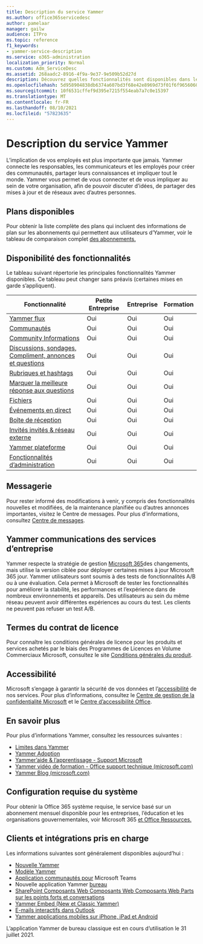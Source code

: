 ```yaml
---
title: Description du service Yammer
ms.author: office365servicedesc
author: pamelaar
manager: gailw
audience: ITPro
ms.topic: reference
f1_keywords:
- yammer-service-description
ms.service: o365-administration
localization_priority: Normal
ms.custom: Adm_ServiceDesc
ms.assetid: 268aadc2-8916-4f9a-9e37-9e509b52d27d
description: Découvrez quelles fonctionnalités sont disponibles dans les différents plans Yammer plan.
ms.openlocfilehash: 5d958904838db6374a607bd3f68e42e8969d73f01f6f9656060c56621fbc903a
ms.sourcegitcommit: 10f6531cffef9d395e7215f554eab7a7c0e15397
ms.translationtype: MT
ms.contentlocale: fr-FR
ms.lasthandoff: 08/10/2021
ms.locfileid: "57823635"
---
```

# <a name="yammer-service-description"></a>Description du service Yammer

L’implication de vos employés est plus importante que jamais. Yammer connecte les responsables, les communicateurs et les employés pour créer des communautés, partager leurs connaissances et impliquer tout le monde. Yammer vous permet de vous connecter et de vous impliquer au sein de votre organisation, afin de pouvoir discuter d’idées, de partager des mises à jour et de réseaux avec d’autres personnes.
  
## <a name="available-plans"></a>Plans disponibles
  
Pour obtenir la liste complète des plans qui incluent des informations de plan sur les abonnements qui permettent aux utilisateurs d’Yammer, voir le tableau de comparaison complet [des abonnements.](https://go.microsoft.com/fwlink/?linkid=2139145)
  
## <a name="feature-availability"></a>Disponibilité des fonctionnalités

Le tableau suivant répertorie les principales fonctionnalités Yammer disponibles. Ce tableau peut changer sans préavis (certaines mises en garde s’appliquent).

| Fonctionnalité  | Petite Entreprise | Entreprise | Formation |
|---------|---------|---------|---------|
|[Yammer flux](https://support.microsoft.com/office/what-s-in-the-yammer-home-and-discovery-feeds-faaadbe1-4e57-4f17-89f1-e546509fba47) | Oui     | Oui     | Oui     |
|[Communautés](https://support.microsoft.com/office/manage-communities-33f252f7-6241-40e1-8f42-ce1b635176fb) | Oui     | Oui     | Oui     |
|[Community Informations](https://support.microsoft.com/office/view-community-insights-in-yammer-48bc648e-b567-49d7-b2b5-5fea23777c46) | Oui     | Oui     | Oui     |
|[Discussions, sondages, Compliment, annonces et questions](https://support.microsoft.com/office/create-polls-praise-announcements-and-questions-in-yammer-4b30c7e0-f915-4c69-9582-ccbbd09a516b) | Oui     | Oui     | Oui     |
|[Rubriques et hashtags](https://support.microsoft.com/office/use-topics-and-hashtags-in-yammer-98c0a0bb-aad0-45d3-88f1-4f6d12bb1772) | Oui     | Oui     | Oui     |
|[Marquer la meilleure réponse aux questions](https://support.microsoft.com/office/use-questions-and-answers-in-a-yammer-community-a4f1b722-d1bf-42be-a592-7288c7c0b895) | Oui     | Oui     | Oui     |
|[Fichiers](https://support.microsoft.com/office/attach-a-file-or-image-to-a-yammer-conversation-8d2d17f7-8f37-4535-961e-518d751be7e8) | Oui     | Oui     | Oui     |
|[Événements en direct](https://support.microsoft.com/office/organize-a-live-event-in-yammer-8853cbd0-d3e2-4888-b8c3-6f3df288dec9) | Oui     | Oui     | Oui     |
|[Boîte de réception](https://support.microsoft.com/office/manage-your-yammer-inbox-f1656c47-7043-40f5-970c-3e66ed7a70f1) | Oui     | Oui     | Oui     |
|[Invités invités & réseau externe](/yammer/work-with-external-users/collaborate-guests-external-yammer-community) | Oui     | Oui     | Oui     |
|[Yammer plateforme](https://developer.microsoft.com/yammer) | Oui     | Oui     | Oui     |
|[Fonctionnalités d’administration](/yammer/) | Oui     | Oui     | Oui     |

## <a name="messaging"></a>Messagerie

Pour rester informé des modifications à venir, y compris des fonctionnalités nouvelles et modifiées, de la maintenance planifiée ou d’autres annonces importantes, visitez le Centre de messages. Pour plus d’informations, consultez [Centre de messages](/microsoft-365/admin/manage/message-center).

## <a name="yammer-enterprise-service-communications-policy"></a>Yammer communications des services d’entreprise

Yammer respecte la stratégie de gestion [Microsoft 365](https://aka.ms/ManageChange)des changements, mais utilise la version ciblée pour déployer certaines mises à jour Microsoft 365 jour. Yammer utilisateurs sont soumis à des tests de fonctionnalités A/B ou à une évaluation. Cela permet à Microsoft de tester les fonctionnalités pour améliorer la stabilité, les performances et l’expérience dans de nombreux environnements et appareils. Des utilisateurs au sein du même réseau peuvent avoir différentes expériences au cours du test. Les clients ne peuvent pas refuser un test A/B.

## <a name="licensing-terms"></a>Termes du contrat de licence

Pour connaître les conditions générales de licence pour les produits et services achetés par le biais des Programmes de Licences en Volume Commerciaux Microsoft, consultez le site [Conditions générales du produit](https://www.microsoft.com/licensing/terms/).

## <a name="accessibility"></a>Accessibilité

Microsoft s’engage à garantir la sécurité de vos données et l’[accessibilité](https://www.microsoft.com/trust-center/compliance/accessibility) de nos services. Pour plus d’informations, consultez le [Centre de gestion de la confidentialité Microsoft](https://www.microsoft.com/trust-center) et le [Centre d’accessibilité Office](https://support.office.com/article/ecab0fcf-d143-4fe8-a2ff-6cd596bddc6d).

## <a name="learn-more"></a>En savoir plus

Pour plus d’informations Yammer, consultez les ressources suivantes :

- [Limites dans Yammer](/office365/servicedescriptions/yammer-service-description/yammer-limits)
- [Yammer Adoption](https://adoption.microsoft.com/yammer/)
- [Yammer’aide & l’apprentissage - Support Microsoft](https://support.microsoft.com/yammer)
- [Yammer vidéo de formation - Office support technique (microsoft.com)](https://support.microsoft.com/office/yammer-video-training-2c0ce4c6-0a99-466f-bf1b-cbe7ffa9779a)
- [Yammer Blog (microsoft.com)](https://techcommunity.microsoft.com/t5/yammer-blog/bg-p/YammerBlog)

## <a name="system-requirements"></a>Configuration requise du système

Pour obtenir la Office 365 système requise, le service basé sur un abonnement mensuel disponible pour les entreprises, l’éducation et les organisations gouvernementales, voir Microsoft 365 [et Office Ressources.](https://products.office.com/office-system-requirements/#Office365forBEG)

## <a name="supported-clients-and-integrations"></a>Clients et intégrations pris en charge

Les informations suivantes sont généralement disponibles aujourd’hui :

- [Nouvelle Yammer](https://support.microsoft.com/office/welcome-to-new-yammer-8c749c30-2d17-4153-a3cc-37a70f254681)
- [Modèle Yammer](https://support.microsoft.com/office/welcome-to-classic-yammer-02ac514e-cf1d-4060-9cde-6038ca812ede)
- [Application communautés pour](https://support.microsoft.com/office/use-the-yammer-communities-app-for-microsoft-teams-930c86f1-e1e2-4e45-a66a-ce8faca71a21) Microsoft Teams
- Nouvelle application Yammer [bureau](https://support.microsoft.com/office/install-the-new-yammer-desktop-app-66ccb412-ca1d-4e43-872c-9705abf11b1b)
- [SharePoint Composants Web Composants Web Composants Web Parts sur les points forts et conversations](https://support.microsoft.com/office/use-a-yammer-web-part-in-sharepoint-online-a53cfa0c-3d09-42c8-a286-1038a81c59da)
- [Yammer Embed (New et Classic Yammer)](https://developer.yammer.com/docs/new-embed-feed)
- [E-mails interactifs dans Outlook](https://support.microsoft.com/office/work-with-yammer-from-outlook-fd695485-225b-410f-b24a-17f971b46b25)
- [Yammer applications mobiles sur iPhone, iPad et Android](https://support.microsoft.com/office/set-up-new-yammer-on-your-mobile-phone-e52e65ad-14fa-4db9-b8f7-80fe3f6e25a7)

L’application Yammer de bureau classique est en cours d’utilisation le 31 juillet 2021.
